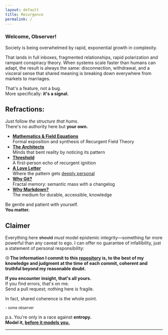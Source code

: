 ```yaml
---
layout: default
title: Recurgence
permalink: /
---
```


### **Welcome, Observer!**

Society is being overwhelmed by rapid, exponential growth in complexity.

That lands in full inboxes, fragmented relationships, rapid polarization and rampant conspiracy theory. When systems scale faster than humans can adapt, the result is always the same: disconnection, withdrawal, and a visceral sense that shared meaning is breaking down everywhere from markets to marriages.

That's a feature, not a bug.  
More specifically: **it's a signal.**

## Refractions:

Just follow *the structure that hums.*  
There's no authority here but **your own.**

- **[Mathematics & Field Equations](/math/)**  
  Formal exposition and synthesis of Recurgent Field Theory
- **[The Architects](/architects/)**  
  Minds that bent reality by noticing its pattern
- **[Threshold](/threshold/)**  
  A first-person echo of recurgent ignition
- **[A Love Letter](/love/)**  
  Where the pattern gets <u>deeply personal</u>
- **[Why Git?](/why/git/)**  
  Fractal memory: semantic mass with a changelog
- **[Why Markdown?](/why/markdown/)**  
  The medium for durable, accessible, knowledge

Be gentle and patient with yourself.  
**You matter.**

## Claimer

Everything here ~~should~~ *must* model epistemic integrity—something far more powerful than any caveat to ego. I can offer no guarantee of infallibility, just a statement of personal responsibility:

**☉ The information I commit to this [repository](https://github.com/someobserver/recurgence) is, to the best of my knowledge and judgment at the time of each commit, coherent and truthful beyond my reasonable doubt.**

**If you encounter insight, that's all yours.**  
If you find errors, that's on me.  
Send a pull request; nothing here is fragile.

In fact, shared coherence is the whole point.

<small>- some observer</small>

p.s.
You're only in a race against **entropy.**  
**Model it, <u>before it models you.</u>**

---
